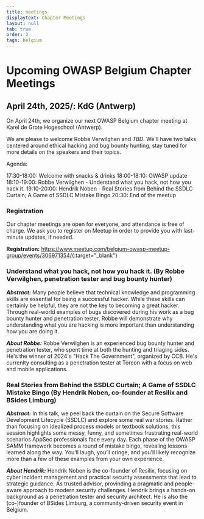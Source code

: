 ```yaml
---
title: meetings
displaytext: Chapter Meetings
layout: null
tab: true
order: 2
tags: belgium
---
```

# Upcoming OWASP Belgium Chapter Meetings

## April 24th, 2025/: KdG (Antwerp)

On April 24th, we organize our next OWASP Belgium chapter meeting at Karel de Grote Hogeschool (Antwerp).

We are please to welcome Robbe Verwilghen and *TBD*.
We'll have two talks centered around ethical hacking and bug bounty hunting, stay tuned for more details on the speakers and their topics.

Agenda:

17:30-18:00: Welcome with snacks & drinks
18:00-18:10: OWASP update
18:10-19:00: Robbe Verwilghen - Understand what you hack, not how you hack it.
19:10-20:00: Hendrik Noben - Real Stories from Behind the SSDLC Curtain; A Game of SSDLC Mistake Bingo
20:30: End of the meetup

### Registration
Our chapter meetings are open for everyone, and attendance is free of charge. We ask you to register on Meetup in order to provide you with last-minute updates, if needed.

**Registration:** <https://www.meetup.com/belgium-owasp-meetup-group/events/306971354/>{:target="_blank"}


### Understand what you hack, not how you hack it. (By Robbe Verwilghen, penetration tester and bug bounty hunter)
***Abstract:*** Many people believe that technical knowledge and programming skills are essential for being a successful hacker. While these skills can certainly be helpful, they are not the key to becoming a great hacker. Through real-world examples of bugs discovered during his work as a bug bounty hunter and penetration tester, Robbe will demonstrate why understanding what you are hacking is more important than understanding how you are doing it.

***About Robbe:*** Robbe Verwilghen is an experienced bug bounty hunter and penetration tester, who spent time at both the hunting and triaging sides. He's the winner of 2024's "Hack The Government", organized by CCB.
He's currenlty consulting as a penetration tester at Toreon with a focus on web and mobile applications.

### Real Stories from Behind the SSDLC Curtain; A Game of SSDLC Mistake Bingo (By Hendrik Noben, co-founder at Resilix and BSides Limburg)
***Abstract:*** In this talk, we peel back the curtain on the Secure Software Development Lifecycle (SSDLC) and explore some real war stories. Rather than focusing on idealized process models or textbook solutions, this session highlights some messy, funny, and sometimes frustrating real-world scenarios AppSec professionals face every day. Each phase of the OWASP SAMM framework becomes a round of mistake bingo, revealing lessons learned  along the way. You’ll laugh, you’ll cringe, and you’ll likely recognize more than a few of these examples from your own experience.

***About Hendrik:*** Hendrik Noben is the co-founder of Resilix, focusing on cyber incident management and practical security assessments that lead to strategic guidance. As trusted advisor, provinding a pragmatic and people-aware approach to modern security challenges. Hendrik brings a hands-on background as a penetration tester and security architect. He is also the (co-)founder of BSides Limburg, a community-driven security event in Belgium.